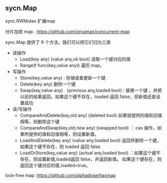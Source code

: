 ## sycn.Map


sync.RWMutex 扩展map 


分片加锁 map . https://github.com/orcaman/concurrent-map 



sync.Map 提供了 9 个方法，我们可以把它们归为三类

- 读操作
  - Load(key any) (value any,ok bool) 读取一个键对应的值
  - Range(f func(key,value any)) 遍历 map。
- 写操作
  - Store(key,value any) : 存储或者更新一个键.
  - Delete(key any) 删除一个键
  - Swap(key,value any) （previous any,loaded bool) : 替换一个键 ，并把以前的结果返回。如果这个键不存在，loaded 返回 false，但新值还是设置成功
- 读/写操作
  - CompareAndDelete(key,old any) (deleted bool) 如果锁提供的值和旧值相等，则删除这个键
  - CompareAndSwap(key,old,new any) (swapped bool) ： cas 操作，如果所提供的值和旧值相等，则设置新值。
  - LoadAndDelete(key any) (value any,loaded bool) 返回并删除一个键，如果这个键不存在，则 loaded 返回 false 
  - LoadOrStore(key,value any) (actual any,loaded bool) ：如果这个键不存在，则设置新值,loaded返回 false，并返回新值。 如果这个键存在，则返回这个键对应的值,loaded=true。



lock-free map: https://github.com/alphadose/haxmap 
